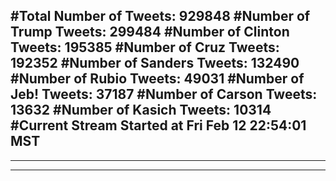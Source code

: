 #Total Number of Tweets: 929848 
#Number of Trump Tweets: 299484
#Number of Clinton Tweets: 195385
#Number of Cruz Tweets: 192352
#Number of Sanders Tweets: 132490
#Number of Rubio Tweets: 49031
#Number of Jeb! Tweets: 37187
#Number of Carson Tweets: 13632
#Number of Kasich Tweets: 10314
#Current Stream Started at Fri Feb 12 22:54:01 MST
---
---
---
